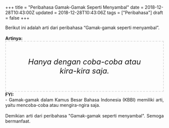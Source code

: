 +++
title = "Peribahasa Gamak-Gamak Seperti Menyambal"
date = 2018-12-28T10:43:00Z
updated = 2018-12-28T10:43:06Z
tags = ["Peribahasa"]
draft = false
+++

<div dir="ltr" style="text-align: left;" trbidi="on"><div style="text-align: justify;">Berikut ini adalah arti dari peribahasa “Gamak-gamak seperti menyambal”.</div><br /><div style="text-align: justify;"><b>Artinya:</b></div><div style="border: 2px dashed #ddd; font-size: 24px; height: auto; margin: 0 auto; padding: 50px; text-align: center; width: auto;"><i>Hanya dengan coba-coba atau kira-kira saja.</i></div><div style="text-align: justify;"><b>FYI:</b><br />- Gamak-gamak dalam Kamus Besar Bahasa Indonesia (KBBI) memiliki arti, yaitu mencoba-coba atau mengira-ngira saja.</div><br /><div style="text-align: justify;">Demikian arti dari peribahasa "Gamak-gamak seperti menyambal". Semoga bermanfaat. </div></div>
